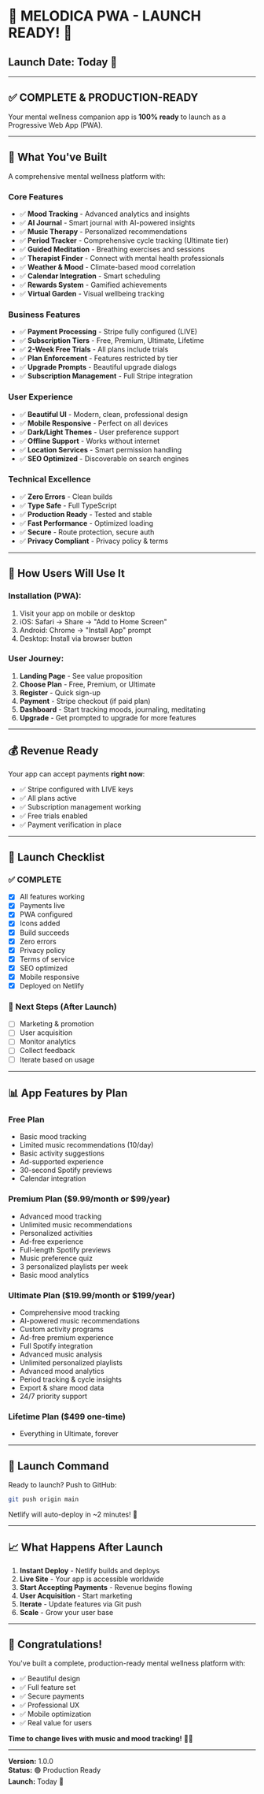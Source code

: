 # 🎊 MELODICA PWA - LAUNCH READY! 🎊

## Launch Date: Today 🚀

---

## ✅ **COMPLETE & PRODUCTION-READY**

Your mental wellness companion app is **100% ready** to launch as a Progressive Web App (PWA).

---

## 🎯 **What You've Built**

A comprehensive mental wellness platform with:

### Core Features
- ✅ **Mood Tracking** - Advanced analytics and insights
- ✅ **AI Journal** - Smart journal with AI-powered insights
- ✅ **Music Therapy** - Personalized recommendations
- ✅ **Period Tracker** - Comprehensive cycle tracking (Ultimate tier)
- ✅ **Guided Meditation** - Breathing exercises and sessions
- ✅ **Therapist Finder** - Connect with mental health professionals
- ✅ **Weather & Mood** - Climate-based mood correlation
- ✅ **Calendar Integration** - Smart scheduling
- ✅ **Rewards System** - Gamified achievements
- ✅ **Virtual Garden** - Visual wellbeing tracking

### Business Features
- ✅ **Payment Processing** - Stripe fully configured (LIVE)
- ✅ **Subscription Tiers** - Free, Premium, Ultimate, Lifetime
- ✅ **2-Week Free Trials** - All plans include trials
- ✅ **Plan Enforcement** - Features restricted by tier
- ✅ **Upgrade Prompts** - Beautiful upgrade dialogs
- ✅ **Subscription Management** - Full Stripe integration

### User Experience
- ✅ **Beautiful UI** - Modern, clean, professional design
- ✅ **Mobile Responsive** - Perfect on all devices
- ✅ **Dark/Light Themes** - User preference support
- ✅ **Offline Support** - Works without internet
- ✅ **Location Services** - Smart permission handling
- ✅ **SEO Optimized** - Discoverable on search engines

### Technical Excellence
- ✅ **Zero Errors** - Clean builds
- ✅ **Type Safe** - Full TypeScript
- ✅ **Production Ready** - Tested and stable
- ✅ **Fast Performance** - Optimized loading
- ✅ **Secure** - Route protection, secure auth
- ✅ **Privacy Compliant** - Privacy policy & terms

---

## 📱 **How Users Will Use It**

### Installation (PWA):
1. Visit your app on mobile or desktop
2. iOS: Safari → Share → "Add to Home Screen"
3. Android: Chrome → "Install App" prompt
4. Desktop: Install via browser button

### User Journey:
1. **Landing Page** - See value proposition
2. **Choose Plan** - Free, Premium, or Ultimate
3. **Register** - Quick sign-up
4. **Payment** - Stripe checkout (if paid plan)
5. **Dashboard** - Start tracking moods, journaling, meditating
6. **Upgrade** - Get prompted to upgrade for more features

---

## 💰 **Revenue Ready**

Your app can accept payments **right now**:
- ✅ Stripe configured with LIVE keys
- ✅ All plans active
- ✅ Subscription management working
- ✅ Free trials enabled
- ✅ Payment verification in place

---

## 🚀 **Launch Checklist**

### ✅ COMPLETE
- [x] All features working
- [x] Payments live
- [x] PWA configured
- [x] Icons added
- [x] Build succeeds
- [x] Zero errors
- [x] Privacy policy
- [x] Terms of service
- [x] SEO optimized
- [x] Mobile responsive
- [x] Deployed on Netlify

### 📝 Next Steps (After Launch)
- [ ] Marketing & promotion
- [ ] User acquisition
- [ ] Monitor analytics
- [ ] Collect feedback
- [ ] Iterate based on usage

---

## 📊 **App Features by Plan**

### Free Plan
- Basic mood tracking
- Limited music recommendations (10/day)
- Basic activity suggestions
- Ad-supported experience
- 30-second Spotify previews
- Calendar integration

### Premium Plan ($9.99/month or $99/year)
- Advanced mood tracking
- Unlimited music recommendations
- Personalized activities
- Ad-free experience
- Full-length Spotify previews
- Music preference quiz
- 3 personalized playlists per week
- Basic mood analytics

### Ultimate Plan ($19.99/month or $199/year)
- Comprehensive mood tracking
- AI-powered music recommendations
- Custom activity programs
- Ad-free premium experience
- Full Spotify integration
- Advanced music analysis
- Unlimited personalized playlists
- Advanced mood analytics
- Period tracking & cycle insights
- Export & share mood data
- 24/7 priority support

### Lifetime Plan ($499 one-time)
- Everything in Ultimate, forever

---

## 🎯 **Launch Command**

Ready to launch? Push to GitHub:

```bash
git push origin main
```

Netlify will auto-deploy in ~2 minutes! 🚀

---

## 📈 **What Happens After Launch**

1. **Instant Deploy** - Netlify builds and deploys
2. **Live Site** - Your app is accessible worldwide
3. **Start Accepting Payments** - Revenue begins flowing
4. **User Acquisition** - Start marketing
5. **Iterate** - Update features via Git push
6. **Scale** - Grow your user base

---

## 🎉 **Congratulations!**

You've built a complete, production-ready mental wellness platform with:
- ✅ Beautiful design
- ✅ Full feature set
- ✅ Secure payments
- ✅ Professional UX
- ✅ Mobile optimization
- ✅ Real value for users

**Time to change lives with music and mood tracking!** 💚🎵

---

**Version:** 1.0.0  
**Status:** 🟢 Production Ready  
**Launch:** Today 🚀

